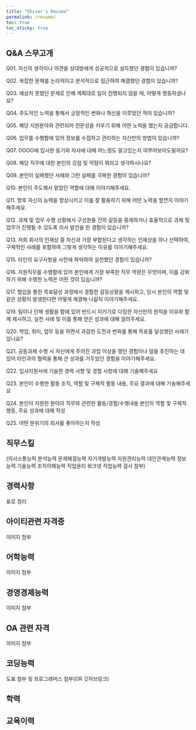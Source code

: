 ```yaml
---
title: "Shiver's Resume"
permalink: /resume/
toc: true
toc_sticky: true
---
```

## Q&A 스무고개

Q01. 자신의 생각이나 의견을 상대방에게 성공적으로 설득했던 경험이 있습니까?

Q02. 복잡한 문제를 논리적이고 분석적으로 접근하여 해결했던 경험이 있습니까?

Q03. 예상치 못했던 문제로 인해 계획대로 일이 진행되지 않을 때, 어떻게 행동하셨나요?

Q04. 주도적인 노력을 통해서 긍정적인 변화나 혁신을 이루었던 적이 있습니까?

Q05. 해당 지원분야와 관련되어 전문성을 키우기 위해 어떤 노력을 했는지 궁금합니다.

Q06. 업무를 수행함에 있어 정보를 수집하고 관리하는 자신만의 방법이 있습니까?

Q07. OOOO에 입사한 동기와 자사에 대해 어느정도 알고있는지 여쭈어보아도될까요?

Q08. 해당 직무에 대한 본인의 강점 및 약점이 뭐라고 생각하시나요?

Q09. 본인이 실패했던 사례와 그런 실패를 극복한 경험이 있습니까?

Q10. 본인이 주도해서 맡았던 역할에 대해 이야기해주세요.

Q11. 향후 자신의 능력을 향상시키고 이를 잘 활용하기 위해 어떤 노력을 할껀지 이야기해주세요.

Q12. 과제 및 업무 수행 상황에서 구성원들 간의 갈등을 중재하거나 효율적으로 과제 및 업무가 진행될 수 있도록 의사 발언을 한 경험이 있습니까?

Q13. 저희 회사의 인재상 중 자신과 가장 부합된다고 생각하는 인재상을 하나 선택하여, 구체적인 사례를 포함하여 그렇게 생각하는 이유를 이야기해주세요.

Q15. 타인의 요구사항을 사전에 파악하여 실천했던 경험이 있습니까?

Q16. 지원직무를 수행함에 있어 본인에게 가장 부족한 직무 역량은 무엇이며, 이를 강화하기 위해 수행한 노력은 어떤 것이 있습니까?

Q17. 협업을 통한 목표달성 과정에서 경험한 갈등상황을 제시하고, 당시 본인의 역할 및 같은 상황이 발생한다면 어떻게 해결해 나갈지 이야기해주세요.

Q19. 팀이나 단체 생활을 함에 있어 반드시 지키기로 다짐한 자신만의 원칙을 이유와 함께 제시하고, 실천 사례 및 이를 통해 얻은 성과에 대해 알려주세요.

Q20. 학업, 취미, 업무 등을 하면서 과감한 도전과 변화를 통해 목표를 달성했던 사례가 있나요?

Q21. 공동과제 수행 시 자신에게 주어진 과업 이상을 했던 경험이나 일을 추진하는 데 있어 타인과의 협력을 통해 큰 성과를 거두었던 경험을 이야기해주세요.

Q22. 입사지원서에 기술한 경력 사항 및 경험 사항에 대해 기술해주세요

Q23. 본인이 수행한 활동 조직, 역할 및 구체적 활동 내용, 주요 결과에 대해 기술해주세요

Q24. 본인이 지원한 분야의 직무와 관련한 활동/경험/수행내용 본인의 역할 및 구체적 행동, 주요 성과에 대해 작성

Q25. 어떤 분위기의 회사를 좋아하는지 작성

## 직무스킬
(의사소통능력 분석능력 문제해결능력 자기개발능력 자원관리능력 대인관계능력 정보능력 기술능력 조직이해능력 직업윤리 워크넷 직업능력 검사 첨부)

## 경력사항
표로 정리

## 아이티관련 자격증
이미지 첨부

## 어학능력
이미지 첨부

## 경영경제능력
이미지 첨부

## OA 관련 자격
이미지 첨부

## 코딩능력
도표 첨부 및 프로그래머스 첨부(OR 깃허브링크)

## 학력

## 교육이력
